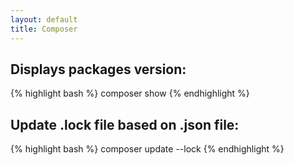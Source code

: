 ```yaml
---
layout: default
title: Composer
---
```


## Displays packages version: ##

{% highlight bash %}
composer show
{% endhighlight %}

## Update .lock file based on .json file: ##

{% highlight bash %}
composer update --lock
{% endhighlight %}
